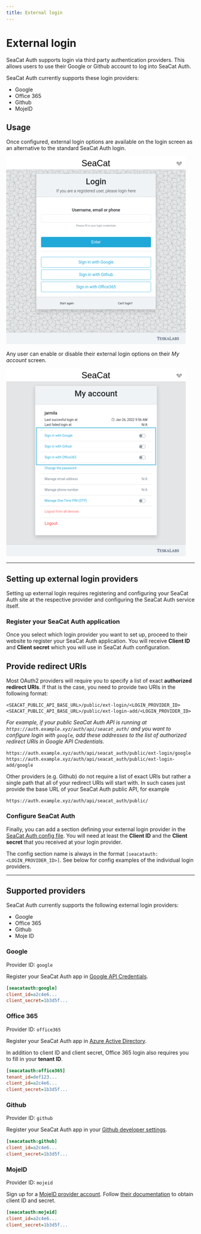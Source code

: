 ```yaml
---
title: External login
---
```


# External login

SeaCat Auth supports login via third party authentication providers.
This allows users to use their Google or Github account to log into SeaCat Auth.

SeaCat Auth currently supports these login providers:

- Google
- Office 365
- Github
- MojeID


## Usage

Once configured, external login options are available on the login screen 
as an alternative to the standard SeaCat Auth login.

![Login screen with external login](external-login-login.png)

Any user can enable or disable their external login options on their _My account_ screen. 

![My account screen with external login](external-login-my-account.png)

---

## Setting up external login providers

Setting up external login requires registering and configuring your SeaCat Auth site at the respective provider
and configuring the SeaCat Auth service itself.

### Register your SeaCat Auth application

Once you select which login provider you want to set up, proceed to their website 
to register your SeaCat Auth application.
You will receive **Client ID** and **Client secret** which you will use in SeaCat Auth configuration.

## Provide redirect URIs

Most OAuth2 providers will require you to specify a list of exact **authorized redirect URIs**.
If that is the case, you need to provide two URIs in the following format:

```
<SEACAT_PUBLIC_API_BASE_URL>/public/ext-login/<LOGIN_PROVIDER_ID>
<SEACAT_PUBLIC_API_BASE_URL>/public/ext-login-add/<LOGIN_PROVIDER_ID>
```

*For example, if your public SeaCat Auth API is running at `https://auth.example.xyz/auth/api/seacat_auth/` 
and you want to configure login with `google`, add these addresses to the list of authorized redirect URIs
in Google API Credentials.*

```
https://auth.example.xyz/auth/api/seacat_auth/public/ext-login/google
https://auth.example.xyz/auth/api/seacat_auth/public/ext-login-add/google
```

Other providers (e.g. Github) do not require a list of exact URIs but rather a single path 
that all of your redirect URIs will start with.
In such cases just provide the base URL of your SeaCat Auth public API, for example

```
https://auth.example.xyz/auth/api/seacat_auth/public/
```

### Configure SeaCat Auth

Finally, you can add a section defining your external login provider in the [SeaCat Auth config file](../config).
You will need at least the **Client ID** and the **Client secret** that you received at your login provider. 

The config section name is always in the format `[seacatauth:<LOGIN_PROVIDER_ID>]`.
See below for config examples of the individual login providers.

---

## Supported providers

SeaCat Auth currently supports the following external login providers:

- Google
- Office 365
- Github
- Moje ID

### Google

Provider ID: `google`

Register your SeaCat Auth app in [Google API Credentials](https://console.cloud.google.com/apis/credentials).

```ini
[seacatauth:google]
client_id=a2c4e6...
client_secret=1b3d5f...
```

### Office 365

Provider ID: `office365`

Register your SeaCat Auth app in [Azure Active Directory](https://portal.azure.com). 

In addition to client ID and client secret, Office 365 login also requires you to fill in your **tenant ID**.

```ini
[seacatauth:office365]
tenant_id=def123...
client_id=a2c4e6...
client_secret=1b3d5f...
```

### Github

Provider ID: `github`

Register your SeaCat Auth app in your [Github developer settings](https://github.com/settings/developers).

```ini
[seacatauth:github]
client_id=a2c4e6...
client_secret=1b3d5f...
```

### MojeID

Provider ID: `mojeid`

Sign up for a [MojeID provider account](https://www.mojeid.cz/cs/pro-poskytovatele/jak-zavest/).
Follow [their documentation](https://www.mojeid.cz/dokumentace/html/ImplementacePodporyMojeid/OpenidConnect/PrehledKroku.html) 
to obtain client ID and secret.

```ini
[seacatauth:mojeid]
client_id=a2c4e6...
client_secret=1b3d5f...
```
